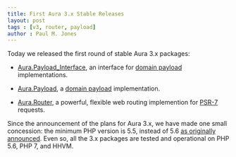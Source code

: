 ```yaml
---
title: First Aura 3.x Stable Releases
layout: post
tags : [v3, router, payload]
author : Paul M. Jones
---
```


Today we released the first round of stable Aura 3.x packages:

- [Aura.Payload_Interface][], an interface for [domain payload][] implementations.

- [Aura.Payload][], a [domain payload][] implementation.

- [Aura.Router][], a powerful, flexible web routing implemention for [PSR-7][] requests.

Since the announcement of the plans for Aura 3.x, we have made one small concession: the minimum PHP version is 5.5, instead of 5.6 [as originally announced](http://auraphp.com/blog/2015/03/27/aura-3-plans/). Even so, all the 3.x packages are tested and operational on PHP 5.6, PHP 7, and HHVM.

[domain payload]: https://vaughnvernon.co/?page_id=40
[Aura.Payload_Interface]: https://github.com/auraphp/Aura.Payload_Interface/
[Aura.Payload]: https://github.com/auraphp/Aura.Payload/
[Aura.Router]: https://github.com/auraphp/Aura.Router/
[PSR-7]: https://github.com/php-fig/fig-standards/blob/master/proposed/http-message.md
